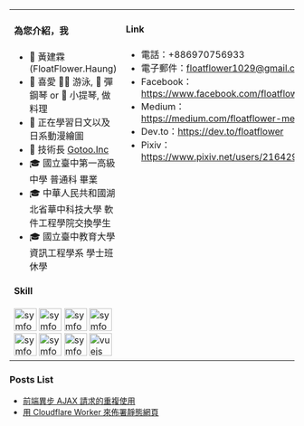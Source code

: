 <table><tr><td valign="top" width="60%">
  
#### 為您介紹，我
  
- 👨 黃建霖 (FloatFlower.Haung)
- 💙 喜愛 🏊‍♂️ 游泳, 🎹 彈鋼琴 or 🎻 小提琴, 做料理
- 🧠 正在學習日文以及日系動漫繪圖
- 💼 技術長 [Gotoo.Inc](https://gotoo.co)
- 🎓 國立臺中第一高級中學 普通科 畢業
- 🎓 中華人民共和國湖北省華中科技大學 軟件工程學院交換學生
- 🎓 國立臺中教育大學 資訊工程學系 學士班 休學

#### Skill
<img src="http://konpa.github.io/devicon/devicon.git/icons/symfony/symfony-original.svg" alt="symfony" width="40" height="40"/> 
<img src="http://konpa.github.io/devicon/devicon.git/icons/nodejs/nodejs-original.svg" alt="symfony" width="40" height="40"/> 
<img src="http://konpa.github.io/devicon/devicon.git/icons/typescript/typescript-original.svg" alt="symfony" width="40" height="40"/> 
<img src="http://konpa.github.io/devicon/devicon.git/icons/cplusplus/cplusplus-original.svg" alt="symfony" width="40" height="40"/> 
<img src="http://konpa.github.io/devicon/devicon.git/icons/amazonwebservices/amazonwebservices-original.svg" alt="symfony" width="40" height="40"/> 
<img src="http://konpa.github.io/devicon/devicon.git/icons/linux/linux-original.svg" alt="symfony" width="40" height="40"/> 
<img src="http://konpa.github.io/devicon/devicon.git/icons/mysql/mysql-original.svg" alt="symfony" width="40" height="40"/> 
<img src="https://konpa.github.io/devicon/devicon.git/icons/vuejs/vuejs-original-wordmark.svg" alt="vuejs" width="40" height="40"/> 



</td><td valign="top" width="40%">
  
#### Link

+ 電話：+886970756933
+ 電子郵件：floatflower1029@gmail.com
+ Facebook：https://www.facebook.com/floatflower
+ Medium：https://medium.com/floatflower-me
+ Dev.to：https://dev.to/floatflower
+ Pixiv：https://www.pixiv.net/users/21642986

</td></tr></table>

### Posts List
+ [前端異步 AJAX 請求的重複使用](https://dev.to/floatflower/ajax-414j)
+ [用 Cloudflare Worker 來佈署靜態網頁](https://dev.to/floatflower/cloudflare-worker-11ki)
